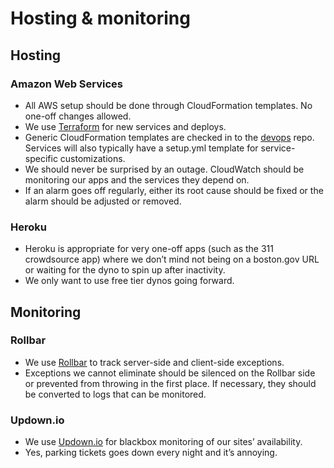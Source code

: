 # Hosting & monitoring

## Hosting

### Amazon Web Services 

* All AWS setup should be done through CloudFormation templates. No one-off changes allowed.
* We use [Terraform](https://www.terraform.io/) for new services and deploys.
* Generic CloudFormation templates are checked in to the [devops](https://github.com/CityOfBoston/devops) repo. Services will also typically have a setup.yml template for service-specific customizations.
* We should never be surprised by an outage. CloudWatch should be monitoring our apps and the services they depend on.
* If an alarm goes off regularly, either its root cause should be fixed or the alarm should be adjusted or removed.

### Heroku

* Heroku is appropriate for very one-off apps \(such as the 311 crowdsource app\) where we don’t mind not being on a boston.gov URL or waiting for the dyno to spin up after inactivity.
* We only want to use free tier dynos going forward.

## Monitoring

### Rollbar

* We use [Rollbar](https://www.rollbar.com/) to track server-side and client-side exceptions.
* Exceptions we cannot eliminate should be silenced on the Rollbar side or prevented from throwing in the first place. If necessary, they should be converted to logs that can be monitored.

### Updown.io 

* We use [Updown.io](https://updown.io/) for blackbox monitoring of our sites’ availability.
* Yes, parking tickets goes down every night and it’s annoying.

